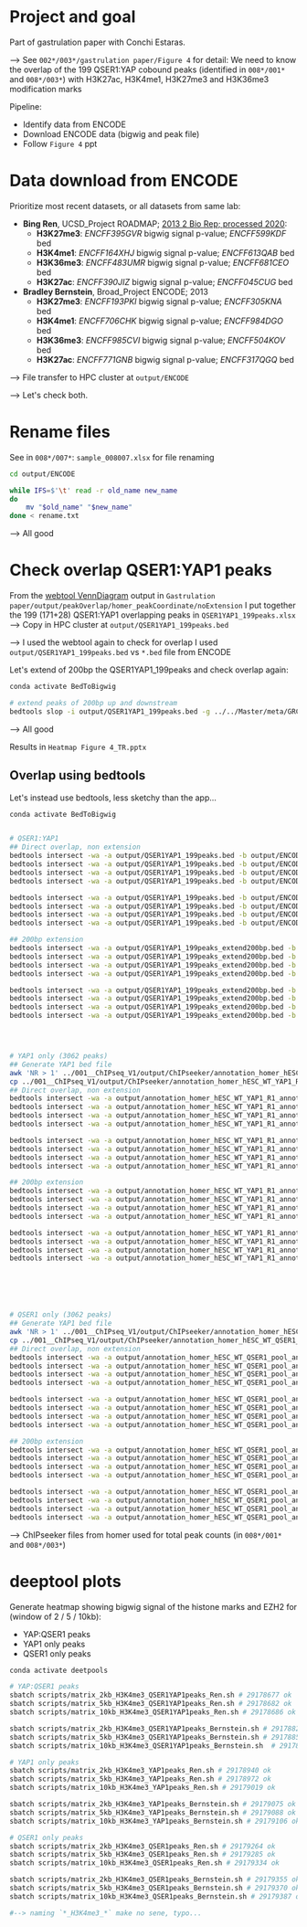 # Project and goal

Part of gastrulation paper with Conchi Estaras.

--> See `002*/003*/gastrulation paper/Figure 4` for detail: We need to know the overlap of the 199 QSER1:YAP cobound peaks (identified in `008*/001*` and `008*/003*`) with H3K27ac, H3K4me1, H3K27me3 and H3K36me3 modification marks

Pipeline:
- Identify data from ENCODE
- Download ENCODE data (bigwig and peak file)
- Follow `Figure 4` ppt

# Data download from ENCODE

Prioritize most recent datasets, or all datasets from same lab:
- **Bing Ren**, UCSD_Project ROADMAP; [2013 2 Bio Rep; processed 2020](https://www.encodeproject.org/experiments/ENCSR928HYM/):
    - **H3K27me3**: *ENCFF395GVR* bigwig signal p-value; *ENCFF599KDF* bed
    - **H3K4me1**:  *ENCFF164XHJ* bigwig signal p-value; *ENCFF613QAB* bed
    - **H3K36me3**: *ENCFF483UMR* bigwig signal p-value; *ENCFF681CEO* bed
    - **H3K27ac**:  *ENCFF390JIZ* bigwig signal p-value; *ENCFF045CUG* bed
- **Bradley Bernstein**, Broad_Project ENCODE; 2013
    - **H3K27me3**: *ENCFF193PKI* bigwig signal p-value; *ENCFF305KNA* bed
    - **H3K4me1**:  *ENCFF706CHK* bigwig signal p-value; *ENCFF984DGO* bed
    - **H3K36me3**: *ENCFF985CVI* bigwig signal p-value; *ENCFF504KOV* bed
    - **H3K27ac**:  *ENCFF771GNB* bigwig signal p-value; *ENCFF317QGQ* bed


--> File transfer to HPC cluster at `output/ENCODE`

--> Let's check both.


# Rename files

See in `008*/007*`: `sample_008007.xlsx` for file renaming


```bash
cd output/ENCODE

while IFS=$'\t' read -r old_name new_name
do
    mv "$old_name" "$new_name"
done < rename.txt
```

--> All good 


# Check overlap QSER1:YAP1 peaks


From the [webtool VennDiagram](https://www.bioinformatics.com.cn/plot_basic_genomic_regions_overlap_venn_diagram_026_en) output in `Gastrulation paper/output/peakOverlap/homer_peakCoordinate/noExtension` I put together the 199 (171+28) QSER1:YAP1 overlapping peaks in `QSER1YAP1_199peaks.xlsx` --> Copy in HPC cluster at `output/QSER1YAP1_199peaks.bed`


--> I used the webtool again to check for overlap I used  `output/QSER1YAP1_199peaks.bed` vs `*.bed` file from ENCODE

Let's extend of 200bp the QSER1YAP1_199peaks and check overlap again:

```bash
conda activate BedToBigwig

# extend peaks of 200bp up and downstream
bedtools slop -i output/QSER1YAP1_199peaks.bed -g ../../Master/meta/GRCh38_chrom_sizes.tab -b 200 >  output/QSER1YAP1_199peaks_extend200bp.bed
```

--> All good



Results in `Heatmap Figure 4_TR.pptx`

## Overlap using bedtools


Let's instead use bedtools, less sketchy than the app...


```bash
conda activate BedToBigwig


# QSER1:YAP1
## Direct overlap, non extension
bedtools intersect -wa -a output/QSER1YAP1_199peaks.bed -b output/ENCODE/Ren_H3K27ac.bed | uniq | wc -l # 153
bedtools intersect -wa -a output/QSER1YAP1_199peaks.bed -b output/ENCODE/Ren_H3K4me1.bed | uniq | wc -l # 96
bedtools intersect -wa -a output/QSER1YAP1_199peaks.bed -b output/ENCODE/Ren_H3K27me3.bed | uniq | wc -l # 10
bedtools intersect -wa -a output/QSER1YAP1_199peaks.bed -b output/ENCODE/Ren_H3K36me3.bed | uniq | wc -l # 1

bedtools intersect -wa -a output/QSER1YAP1_199peaks.bed -b output/ENCODE/Bernstein_H3K27ac.bed | uniq | wc -l # 115
bedtools intersect -wa -a output/QSER1YAP1_199peaks.bed -b output/ENCODE/Bernstein_H3K4me1.bed | uniq | wc -l # 111
bedtools intersect -wa -a output/QSER1YAP1_199peaks.bed -b output/ENCODE/Bernstein_H3K27me3.bed | uniq | wc -l # 11
bedtools intersect -wa -a output/QSER1YAP1_199peaks.bed -b output/ENCODE/Bernstein_H3K36me3.bed | uniq | wc -l # 0

## 200bp extension
bedtools intersect -wa -a output/QSER1YAP1_199peaks_extend200bp.bed -b output/ENCODE/Ren_H3K27ac.bed | uniq | wc -l # 167
bedtools intersect -wa -a output/QSER1YAP1_199peaks_extend200bp.bed -b output/ENCODE/Ren_H3K4me1.bed | uniq | wc -l # 138
bedtools intersect -wa -a output/QSER1YAP1_199peaks_extend200bp.bed -b output/ENCODE/Ren_H3K27me3.bed | uniq | wc -l # 13
bedtools intersect -wa -a output/QSER1YAP1_199peaks_extend200bp.bed -b output/ENCODE/Ren_H3K36me3.bed | uniq | wc -l # 4

bedtools intersect -wa -a output/QSER1YAP1_199peaks_extend200bp.bed -b output/ENCODE/Bernstein_H3K27ac.bed | uniq | wc -l # 132
bedtools intersect -wa -a output/QSER1YAP1_199peaks_extend200bp.bed -b output/ENCODE/Bernstein_H3K4me1.bed | uniq | wc -l # 159
bedtools intersect -wa -a output/QSER1YAP1_199peaks_extend200bp.bed -b output/ENCODE/Bernstein_H3K27me3.bed | uniq | wc -l # 18
bedtools intersect -wa -a output/QSER1YAP1_199peaks_extend200bp.bed -b output/ENCODE/Bernstein_H3K36me3.bed | uniq | wc -l # 0




# YAP1 only (3062 peaks)
## Generate YAP1 bed file
awk 'NR > 1' ../001__ChIPseq_V1/output/ChIPseeker/annotation_homer_hESC_WT_YAP1_R1_annot.txt > output/annotation_homer_hESC_WT_YAP1_R1_annot.bed
cp ../001__ChIPseq_V1/output/ChIPseeker/annotation_homer_hESC_WT_YAP1_R1_annot_extend200bp.txt output/annotation_homer_hESC_WT_YAP1_R1_annot_extend200bp.bed
## Direct overlap, non extension
bedtools intersect -wa -a output/annotation_homer_hESC_WT_YAP1_R1_annot.bed -b output/ENCODE/Ren_H3K27ac.bed | uniq | wc -l # 1811
bedtools intersect -wa -a output/annotation_homer_hESC_WT_YAP1_R1_annot.bed -b output/ENCODE/Ren_H3K4me1.bed | uniq | wc -l # 1374
bedtools intersect -wa -a output/annotation_homer_hESC_WT_YAP1_R1_annot.bed -b output/ENCODE/Ren_H3K27me3.bed | uniq | wc -l # 48
bedtools intersect -wa -a output/annotation_homer_hESC_WT_YAP1_R1_annot.bed -b output/ENCODE/Ren_H3K36me3.bed | uniq | wc -l # 54

bedtools intersect -wa -a output/annotation_homer_hESC_WT_YAP1_R1_annot.bed -b output/ENCODE/Bernstein_H3K27ac.bed | uniq | wc -l # 1172
bedtools intersect -wa -a output/annotation_homer_hESC_WT_YAP1_R1_annot.bed -b output/ENCODE/Bernstein_H3K4me1.bed | uniq | wc -l # 1394
bedtools intersect -wa -a output/annotation_homer_hESC_WT_YAP1_R1_annot.bed -b output/ENCODE/Bernstein_H3K27me3.bed | uniq | wc -l # 62
bedtools intersect -wa -a output/annotation_homer_hESC_WT_YAP1_R1_annot.bed -b output/ENCODE/Bernstein_H3K36me3.bed | uniq | wc -l # 5

## 200bp extension
bedtools intersect -wa -a output/annotation_homer_hESC_WT_YAP1_R1_annot_extend200bp.bed -b output/ENCODE/Ren_H3K27ac.bed | uniq | wc -l # 2102
bedtools intersect -wa -a output/annotation_homer_hESC_WT_YAP1_R1_annot_extend200bp.bed -b output/ENCODE/Ren_H3K4me1.bed | uniq | wc -l # 1984
bedtools intersect -wa -a output/annotation_homer_hESC_WT_YAP1_R1_annot_extend200bp.bed -b output/ENCODE/Ren_H3K27me3.bed | uniq | wc -l # 86
bedtools intersect -wa -a output/annotation_homer_hESC_WT_YAP1_R1_annot_extend200bp.bed -b output/ENCODE/Ren_H3K36me3.bed | uniq | wc -l # 92

bedtools intersect -wa -a output/annotation_homer_hESC_WT_YAP1_R1_annot_extend200bp.bed -b output/ENCODE/Bernstein_H3K27ac.bed | uniq | wc -l # 1350
bedtools intersect -wa -a output/annotation_homer_hESC_WT_YAP1_R1_annot_extend200bp.bed -b output/ENCODE/Bernstein_H3K4me1.bed | uniq | wc -l # 1900
bedtools intersect -wa -a output/annotation_homer_hESC_WT_YAP1_R1_annot_extend200bp.bed -b output/ENCODE/Bernstein_H3K27me3.bed | uniq | wc -l # 95
bedtools intersect -wa -a output/annotation_homer_hESC_WT_YAP1_R1_annot_extend200bp.bed -b output/ENCODE/Bernstein_H3K36me3.bed | uniq | wc -l # 9






# QSER1 only (3062 peaks)
## Generate YAP1 bed file
awk 'NR > 1' ../001__ChIPseq_V1/output/ChIPseeker/annotation_homer_hESC_WT_QSER1_pool_annot.txt > output/annotation_homer_hESC_WT_QSER1_pool_annot.bed # 12461
cp ../001__ChIPseq_V1/output/ChIPseeker/annotation_homer_hESC_WT_QSER1_pool_annot_extend200bp.txt output/annotation_homer_hESC_WT_QSER1_pool_annot_extend200bp.bed
## Direct overlap, non extension
bedtools intersect -wa -a output/annotation_homer_hESC_WT_QSER1_pool_annot.bed -b output/ENCODE/Ren_H3K27ac.bed | uniq | wc -l # 4862
bedtools intersect -wa -a output/annotation_homer_hESC_WT_QSER1_pool_annot.bed -b output/ENCODE/Ren_H3K4me1.bed | uniq | wc -l # 3367
bedtools intersect -wa -a output/annotation_homer_hESC_WT_QSER1_pool_annot.bed -b output/ENCODE/Ren_H3K27me3.bed | uniq | wc -l # 1563
bedtools intersect -wa -a output/annotation_homer_hESC_WT_QSER1_pool_annot.bed -b output/ENCODE/Ren_H3K36me3.bed | uniq | wc -l # 58

bedtools intersect -wa -a output/annotation_homer_hESC_WT_QSER1_pool_annot.bed -b output/ENCODE/Bernstein_H3K27ac.bed | uniq | wc -l # 3618
bedtools intersect -wa -a output/annotation_homer_hESC_WT_QSER1_pool_annot.bed -b output/ENCODE/Bernstein_H3K4me1.bed | uniq | wc -l # 4027
bedtools intersect -wa -a output/annotation_homer_hESC_WT_QSER1_pool_annot.bed -b output/ENCODE/Bernstein_H3K27me3.bed | uniq | wc -l # 2229
bedtools intersect -wa -a output/annotation_homer_hESC_WT_QSER1_pool_annot.bed -b output/ENCODE/Bernstein_H3K36me3.bed | uniq | wc -l # 14

## 200bp extension
bedtools intersect -wa -a output/annotation_homer_hESC_WT_QSER1_pool_annot_extend200bp.bed -b output/ENCODE/Ren_H3K27ac.bed | uniq | wc -l # 5746
bedtools intersect -wa -a output/annotation_homer_hESC_WT_QSER1_pool_annot_extend200bp.bed -b output/ENCODE/Ren_H3K4me1.bed | uniq | wc -l # 4726
bedtools intersect -wa -a output/annotation_homer_hESC_WT_QSER1_pool_annot_extend200bp.bed -b output/ENCODE/Ren_H3K27me3.bed | uniq | wc -l # 2182
bedtools intersect -wa -a output/annotation_homer_hESC_WT_QSER1_pool_annot_extend200bp.bed -b output/ENCODE/Ren_H3K36me3.bed | uniq | wc -l # 120

bedtools intersect -wa -a output/annotation_homer_hESC_WT_QSER1_pool_annot_extend200bp.bed -b output/ENCODE/Bernstein_H3K27ac.bed | uniq | wc -l # 4230
bedtools intersect -wa -a output/annotation_homer_hESC_WT_QSER1_pool_annot_extend200bp.bed -b output/ENCODE/Bernstein_H3K4me1.bed | uniq | wc -l # 5607
bedtools intersect -wa -a output/annotation_homer_hESC_WT_QSER1_pool_annot_extend200bp.bed -b output/ENCODE/Bernstein_H3K27me3.bed | uniq | wc -l # 2797
bedtools intersect -wa -a output/annotation_homer_hESC_WT_QSER1_pool_annot_extend200bp.bed -b output/ENCODE/Bernstein_H3K36me3.bed | uniq | wc -l # 33


```




--> ChIPseeker files from homer used for total peak counts (in `008*/001*` and `008*/003*`)



# deeptool plots


Generate heatmap showing bigwig signal of the histone marks and EZH2 for (window of 2 / 5 / 10kb):
- YAP:QSER1 peaks
- YAP1 only peaks
- QSER1 only peaks


```bash
conda activate deetpools

# YAP:QSER1 peaks
sbatch scripts/matrix_2kb_H3K4me3_QSER1YAP1peaks_Ren.sh # 29178677 ok
sbatch scripts/matrix_5kb_H3K4me3_QSER1YAP1peaks_Ren.sh # 29178682 ok
sbatch scripts/matrix_10kb_H3K4me3_QSER1YAP1peaks_Ren.sh # 29178686 ok

sbatch scripts/matrix_2kb_H3K4me3_QSER1YAP1peaks_Bernstein.sh # 29178826 ok
sbatch scripts/matrix_5kb_H3K4me3_QSER1YAP1peaks_Bernstein.sh # 29178852 ok
sbatch scripts/matrix_10kb_H3K4me3_QSER1YAP1peaks_Bernstein.sh  # 29178862 ok

# YAP1 only peaks
sbatch scripts/matrix_2kb_H3K4me3_YAP1peaks_Ren.sh # 29178940 ok
sbatch scripts/matrix_5kb_H3K4me3_YAP1peaks_Ren.sh # 29178972 ok
sbatch scripts/matrix_10kb_H3K4me3_YAP1peaks_Ren.sh # 29179019 ok

sbatch scripts/matrix_2kb_H3K4me3_YAP1peaks_Bernstein.sh # 29179075 ok
sbatch scripts/matrix_5kb_H3K4me3_YAP1peaks_Bernstein.sh # 29179088 ok
sbatch scripts/matrix_10kb_H3K4me3_YAP1peaks_Bernstein.sh # 29179106 ok

# QSER1 only peaks
sbatch scripts/matrix_2kb_H3K4me3_QSER1peaks_Ren.sh # 29179264 ok
sbatch scripts/matrix_5kb_H3K4me3_QSER1peaks_Ren.sh # 29179285 ok
sbatch scripts/matrix_10kb_H3K4me3_QSER1peaks_Ren.sh # 29179334 ok

sbatch scripts/matrix_2kb_H3K4me3_QSER1peaks_Bernstein.sh # 29179355 ok
sbatch scripts/matrix_5kb_H3K4me3_QSER1peaks_Bernstein.sh # 29179370 ok
sbatch scripts/matrix_10kb_H3K4me3_QSER1peaks_Bernstein.sh # 29179387 ok

#--> naming `*_H3K4me3_*` make no sene, typo...

```






